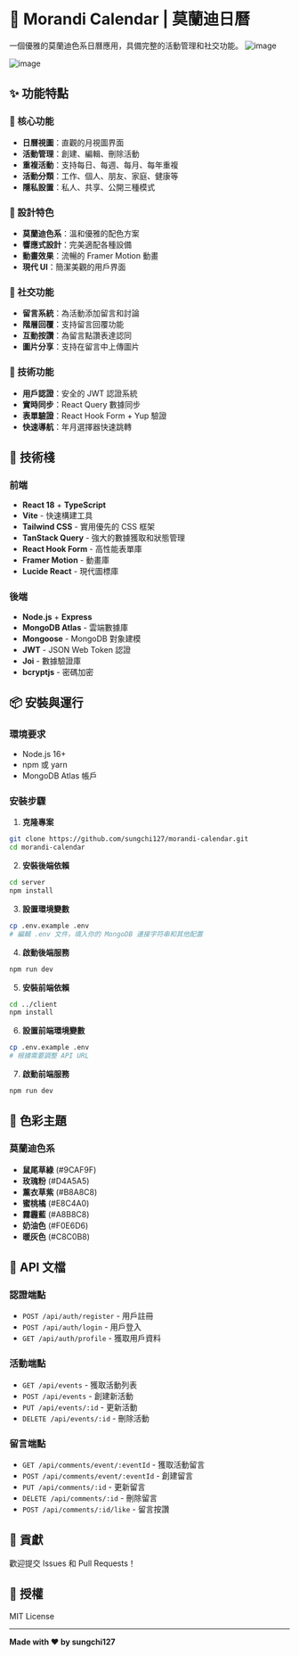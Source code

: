 # 🎨 Morandi Calendar | 莫蘭迪日曆

一個優雅的莫蘭迪色系日曆應用，具備完整的活動管理和社交功能。
![image](https://github.com/user-attachments/assets/c4595e6f-796e-40a3-9126-b5afe06bc021)

![image](https://github.com/user-attachments/assets/732d0992-19b6-4a20-9c1c-d923c4ec36e6)

## ✨ 功能特點

### 📅 核心功能
- **日曆視圖**：直觀的月視圖界面
- **活動管理**：創建、編輯、刪除活動
- **重複活動**：支持每日、每週、每月、每年重複
- **活動分類**：工作、個人、朋友、家庭、健康等
- **隱私設置**：私人、共享、公開三種模式

### 🎨 設計特色
- **莫蘭迪色系**：溫和優雅的配色方案
- **響應式設計**：完美適配各種設備
- **動畫效果**：流暢的 Framer Motion 動畫
- **現代 UI**：簡潔美觀的用戶界面

### 💬 社交功能
- **留言系統**：為活動添加留言和討論
- **階層回覆**：支持留言回覆功能
- **互動按讚**：為留言點讚表達認同
- **圖片分享**：支持在留言中上傳圖片

### 🔧 技術功能
- **用戶認證**：安全的 JWT 認證系統
- **實時同步**：React Query 數據同步
- **表單驗證**：React Hook Form + Yup 驗證
- **快速導航**：年月選擇器快速跳轉

## 🚀 技術棧

### 前端
- **React 18** + **TypeScript**
- **Vite** - 快速構建工具
- **Tailwind CSS** - 實用優先的 CSS 框架
- **TanStack Query** - 強大的數據獲取和狀態管理
- **React Hook Form** - 高性能表單庫
- **Framer Motion** - 動畫庫
- **Lucide React** - 現代圖標庫

### 後端
- **Node.js** + **Express**
- **MongoDB Atlas** - 雲端數據庫
- **Mongoose** - MongoDB 對象建模
- **JWT** - JSON Web Token 認證
- **Joi** - 數據驗證庫
- **bcryptjs** - 密碼加密

## 📦 安裝與運行

### 環境要求
- Node.js 16+
- npm 或 yarn
- MongoDB Atlas 帳戶

### 安裝步驟

1. **克隆專案**
```bash
git clone https://github.com/sungchi127/morandi-calendar.git
cd morandi-calendar
```

2. **安裝後端依賴**
```bash
cd server
npm install
```

3. **設置環境變數**
```bash
cp .env.example .env
# 編輯 .env 文件，填入你的 MongoDB 連接字符串和其他配置
```

4. **啟動後端服務**
```bash
npm run dev
```

5. **安裝前端依賴**
```bash
cd ../client
npm install
```

6. **設置前端環境變數**
```bash
cp .env.example .env
# 根據需要調整 API URL
```

7. **啟動前端服務**
```bash
npm run dev
```

## 🎨 色彩主題

### 莫蘭迪色系
- **鼠尾草綠** (#9CAF9F)
- **玫瑰粉** (#D4A5A5)  
- **薰衣草紫** (#B8A8C8)
- **蜜桃橘** (#E8C4A0)
- **霧霾藍** (#A8B8C8)
- **奶油色** (#F0E6D6)
- **暖灰色** (#C8C0B8)

## 📝 API 文檔

### 認證端點
- `POST /api/auth/register` - 用戶註冊
- `POST /api/auth/login` - 用戶登入
- `GET /api/auth/profile` - 獲取用戶資料

### 活動端點
- `GET /api/events` - 獲取活動列表
- `POST /api/events` - 創建新活動
- `PUT /api/events/:id` - 更新活動
- `DELETE /api/events/:id` - 刪除活動

### 留言端點
- `GET /api/comments/event/:eventId` - 獲取活動留言
- `POST /api/comments/event/:eventId` - 創建留言
- `PUT /api/comments/:id` - 更新留言
- `DELETE /api/comments/:id` - 刪除留言
- `POST /api/comments/:id/like` - 留言按讚

## 🤝 貢獻

歡迎提交 Issues 和 Pull Requests！

## 📄 授權

MIT License

---

**Made with ❤️ by sungchi127**
